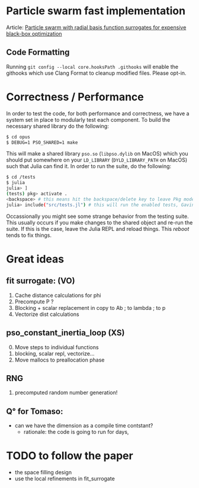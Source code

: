 # Particle swarm fast implementation

Article: [Particle swarm with radial basis function surrogates for expensive black-box optimization](https://acl.inf.ethz.ch/teaching/fastcode/2022/project/project-ideas/particle-swarm.pdf)

## Code Formatting 

Running `git config --local core.hooksPath .githooks` will enable the githooks which use Clang Format to cleanup modified files. Please opt-in.

# Correctness / Performance

In order to test the code, for both performance and correctness, we have a system set in place to modularly test each component. To build the necessary shared library do the following:

```bash
$ cd opus
$ DEBUG=1 PSO_SHARED=1 make
```

This will make a shared library `pso.so` (`libpso.dylib` on MacOS) which you should put somewhere on your `LD_LIBRARY` (`DYLD_LIBRARY_PATH` on MacOS) such that Julia can find it. 
In order to run the suite, do the following:

```bash
$ cd /tests
$ julia
julia> ]
(tests) pkg> activate .
<backspace> # this means hit the backspace/delete key to leave Pkg mode
julia> include("src/tests.jl") # this will run the enabled tests, Gavin plans on improving this interface later
```

Occassionally you might see some strange behavior from the testing suite. This usually occurs if you make changes to the shared object and re-run the suite. If this is the case, leave the Julia REPL and reload things. This *reboot* tends to fix things. 



# Great ideas

## fit surrogate: (VO)
1. Cache distance calculations for phi
2. Precompute P ?
3. Blocking + scalar replacement in copy to Ab ; to lambda ; to p
4. Vectorize dist calculations


## pso_constant_inertia_loop (XS)
  0. Move steps to individual functions
  1. blocking, scalar repl, vectorize...
  2. Move mallocs to preallocation phase

## RNG

1. precomputed random number generation!


## Q° for Tomaso:

- can we have the dimension as a compile time contstant?
  * rationale: the code is going to run for days, 


# TODO to follow the paper

- the space filling design
- use the local refinements in fit_surrogate